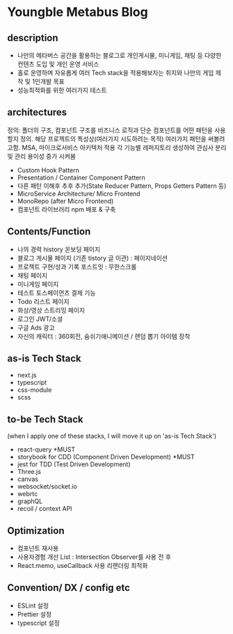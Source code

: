 # Youngble Metabus Blog

## description

- 나만의 메타버스 공간을 활용하는 블로그로 개인게시물, 미니게임, 채팅 등 다양한 컨텐츠 도입 및 개인 운영 서비스
- 홀로 운영하며 자유롭게 여러 Tech stack을 적용해보자는 취지와 나만의 게임 제작 및 1인개발 목표
- 성능최적화를 위한 여러가지 테스트

## architectures
정의: 폴더의 구조, 컴포넌트 구조를 비즈니스 로직과 단순 컴포넌트를 어떤 패턴을 사용할지 정의.
해당 프로젝트의 특성상(여러가지 시도하려는 목적) 여러가지 패턴을 써볼려고함.
MSA, 마이크로서비스 아키텍처 적용 각 기능별 레퍼지토리 생성하여 관심사 분리 및 관리 용이성 증가 시켜봄
- Custom Hook Pattern 
- Presentation / Container Component Pattern
- 다른 패턴 이해후 추후 추가(State Reducer Pattern, Props Getters Pattern 등)
- MicroService Architecture/ Micro Frontend
- MonoRepo (after Micro Frontend)
- 컴포넌트 라이브러리 npm 배포 & 구축

## Contents/Function

- 나의 경력 history 온보딩 페이지
- 블로그 게시물 페이지 (기존 tistory 글 이관) : 페이지네이션
- 프로젝트 구현/성과 기록 포스트잇 : 무한스크롤
- 채팅 페이지
- 미니게임 페이지
- 테스트 토스페이먼츠 결제 기능
- Todo 리스트 페이지 
- 화상/영상 스트리밍 페이지
- 로그인 JWT/소셜
- 구글 Ads 광고
- 자신의 캐릭터 : 360회전, 숨쉬기애니메이션 / 랜덤 뽑기 아이템 장착 


## as-is Tech Stack

- next.js
- typescript
- css-module
- scss

## to-be Tech Stack

(when I apply one of these stacks, I will move it up on 'as-is Tech Stack')

- react-query *MUST
- storybook for CDD (Component Driven Development) *MUST
- jest for TDD (Test Driven Development)
- Three.js
- canvas
- websocket/socket.io
- webrtc
- graphQL
- recoil / context API

## Optimization
- 컴포넌트 재사용
- 사용자경험 개선 List : Intersection Observer를 사용 전 후 
- React.memo, useCallback 사용 리랜더링 최적화

## Convention/ DX / config etc
- ESLint 설정
- Prettier 설정
- typescript 설정


